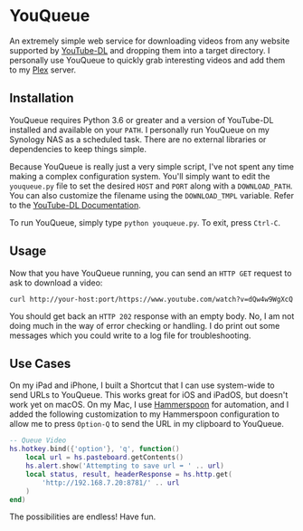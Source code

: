 # YouQueue

An extremely simple web service for downloading videos from any website
supported by [YouTube-DL](http://ytdl-org.github.io/youtube-dl/) and dropping
them into a target directory. I personally use YouQueue to quickly grab
interesting videos and add them to my [Plex](http://plex.tv) server.

## Installation

YouQueue requires Python 3.6 or greater and a version of YouTube-DL installed
and available on your `PATH`. I personally run YouQueue on my Synology NAS as a
scheduled task. There are no external libraries or dependencies to keep things
simple.

Because YouQueue is really just a very simple script, I've not spent any time
making a complex configuration system. You'll simply want to edit the
`youqueue.py` file to set the desired `HOST` and `PORT` along with a
`DOWNLOAD_PATH`. You can also customize the filename using the `DOWNLOAD_TMPL`
variable. Refer to the [YouTube-DL Documentation](https://github.com/ytdl-org/youtube-dl/blob/master/README.md#output-template).

To run YouQueue, simply type `python youqueue.py`. To exit, press `Ctrl-C`.

## Usage

Now that you have YouQueue running, you can send an `HTTP GET` request to ask to
download a video:

`curl http://your-host:port/https://www.youtube.com/watch?v=dQw4w9WgXcQ`

You should get back an `HTTP 202` response with an empty body. No, I am not
doing much in the way of error checking or handling. I do print out some
messages which you could write to a log file for troubleshooting.

## Use Cases

On my iPad and iPhone, I built a Shortcut that I can use system-wide to send
URLs to YouQueue. This works great for iOS and iPadOS, but doesn't work yet on
macOS. On my Mac, I use [Hammerspoon](http://www.hammerspoon.org) for
automation, and I added the following customization to my Hammerspoon
configuration to allow me to press `Option-Q` to send the URL in my clipboard to
YouQueue.

```lua
-- Queue Video
hs.hotkey.bind({'option'}, 'q', function()
    local url = hs.pasteboard.getContents()
    hs.alert.show('Attempting to save url ➡️ ' .. url)
    local status, result, headerResponse = hs.http.get(
        'http://192.168.7.20:8781/' .. url
    )
end)
```

The possibilities are endless! Have fun.
